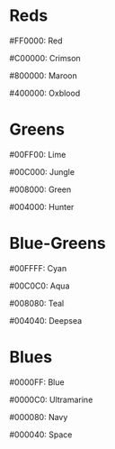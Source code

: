 # Reds
#FF0000: Red

#C00000: Crimson

#800000: Maroon

#400000: Oxblood


# Greens
#00FF00: Lime

#00C000: Jungle

#008000: Green

#004000: Hunter


# Blue-Greens
#00FFFF: Cyan

#00C0C0: Aqua

#008080: Teal

#004040: Deepsea

# Blues
#0000FF: Blue

#0000C0: Ultramarine

#000080: Navy

#000040: Space
